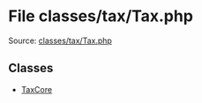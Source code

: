 File classes/tax/Tax.php
=========

Source: [classes/tax/Tax.php](https://github.com/PrestaShop/PrestaShop/blob/1.5.3.0/classes/tax/Tax.php)


Classes
-------

* [TaxCore](class.TaxCore.md)

